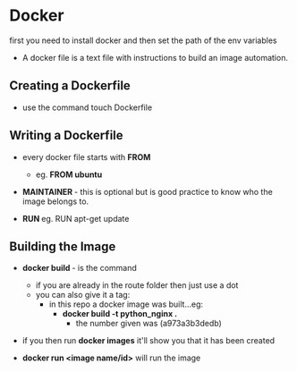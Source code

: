 # Docker
 first you need to install docker and then set the path of the env variables


- A docker file is a text file with instructions to build an image automation.

## Creating a Dockerfile

- use the command touch Dockerfile

## Writing a Dockerfile

- every docker file starts with **FROM** <insert base image>
  - eg. **FROM ubuntu**

- **MAINTAINER <insert name>** - this is optional but is good practice to know who the image belongs to.

- **RUN <insert command>**
  eg. RUN apt-get update

## Building the Image

- **docker build <give the location of the docker file>**- is the command
  - if you are already in the route folder then just use a dot
  - you can also give it a tag:
    - in this repo a docker image was built...eg:
      - **docker build -t python_nginx .**
        - the number given was (a973a3b3dedb)

- if you then run **docker images** it'll show you that it has been created

- **docker run <image name/id>** will run the image
